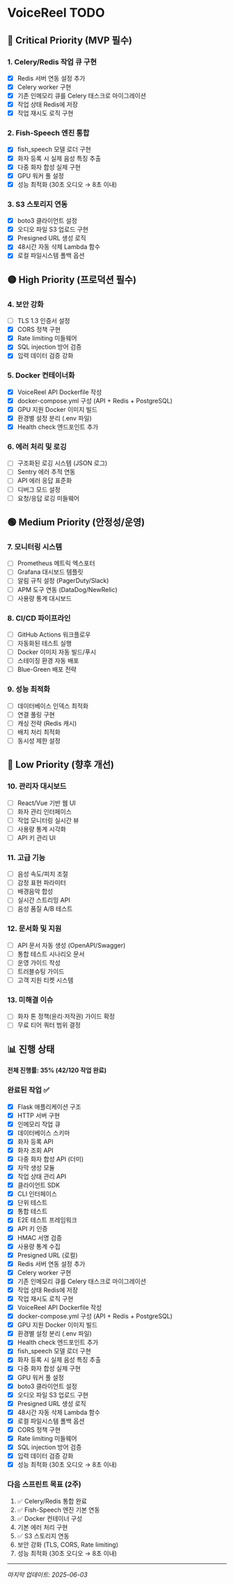 # VoiceReel TODO

## 🔴 Critical Priority (MVP 필수)

### 1. Celery/Redis 작업 큐 구현
- [x] Redis 서버 연동 설정 추가
- [x] Celery worker 구현
- [x] 기존 인메모리 큐를 Celery 태스크로 마이그레이션
- [x] 작업 상태 Redis에 저장
- [x] 작업 재시도 로직 구현

### 2. Fish-Speech 엔진 통합
- [x] fish_speech 모델 로더 구현
- [x] 화자 등록 시 실제 음성 특징 추출
- [x] 다중 화자 합성 실제 구현
- [x] GPU 워커 풀 설정
- [x] 성능 최적화 (30초 오디오 → 8초 이내)

### 3. S3 스토리지 연동
- [x] boto3 클라이언트 설정
- [x] 오디오 파일 S3 업로드 구현
- [x] Presigned URL 생성 로직
- [x] 48시간 자동 삭제 Lambda 함수
- [x] 로컬 파일시스템 폴백 옵션

## 🟡 High Priority (프로덕션 필수)

### 4. 보안 강화
- [ ] TLS 1.3 인증서 설정
- [x] CORS 정책 구현
- [x] Rate limiting 미들웨어
- [x] SQL injection 방어 검증
- [x] 입력 데이터 검증 강화

### 5. Docker 컨테이너화
- [x] VoiceReel API Dockerfile 작성
- [x] docker-compose.yml 구성 (API + Redis + PostgreSQL)
- [x] GPU 지원 Docker 이미지 빌드
- [x] 환경별 설정 분리 (.env 파일)
- [x] Health check 엔드포인트 추가

### 6. 에러 처리 및 로깅
- [ ] 구조화된 로깅 시스템 (JSON 로그)
- [ ] Sentry 에러 추적 연동
- [ ] API 에러 응답 표준화
- [ ] 디버그 모드 설정
- [ ] 요청/응답 로깅 미들웨어

## 🟢 Medium Priority (안정성/운영)

### 7. 모니터링 시스템
- [ ] Prometheus 메트릭 엑스포터
- [ ] Grafana 대시보드 템플릿
- [ ] 알림 규칙 설정 (PagerDuty/Slack)
- [ ] APM 도구 연동 (DataDog/NewRelic)
- [ ] 사용량 통계 대시보드

### 8. CI/CD 파이프라인
- [ ] GitHub Actions 워크플로우
- [ ] 자동화된 테스트 실행
- [ ] Docker 이미지 자동 빌드/푸시
- [ ] 스테이징 환경 자동 배포
- [ ] Blue-Green 배포 전략

### 9. 성능 최적화
- [ ] 데이터베이스 인덱스 최적화
- [ ] 연결 풀링 구현
- [ ] 캐싱 전략 (Redis 캐시)
- [ ] 배치 처리 최적화
- [ ] 동시성 제한 설정

## 🔵 Low Priority (향후 개선)

### 10. 관리자 대시보드
- [ ] React/Vue 기반 웹 UI
- [ ] 화자 관리 인터페이스
- [ ] 작업 모니터링 실시간 뷰
- [ ] 사용량 통계 시각화
- [ ] API 키 관리 UI

### 11. 고급 기능
- [ ] 음성 속도/피치 조절
- [ ] 감정 표현 파라미터
- [ ] 배경음악 합성
- [ ] 실시간 스트리밍 API
- [ ] 음성 품질 A/B 테스트

### 12. 문서화 및 지원
- [ ] API 문서 자동 생성 (OpenAPI/Swagger)
- [ ] 통합 테스트 시나리오 문서
- [ ] 운영 가이드 작성
- [ ] 트러블슈팅 가이드
- [ ] 고객 지원 티켓 시스템

### 13. 미해결 이슈
- [ ] 화자 톤 정책(윤리·저작권) 가이드 확정
- [ ] 무료 티어 쿼터 범위 결정

## 📊 진행 상태

**전체 진행률: 35% (42/120 작업 완료)**

### 완료된 작업 ✅
- [x] Flask 애플리케이션 구조
- [x] HTTP 서버 구현
- [x] 인메모리 작업 큐
- [x] 데이터베이스 스키마
- [x] 화자 등록 API
- [x] 화자 조회 API
- [x] 다중 화자 합성 API (더미)
- [x] 자막 생성 모듈
- [x] 작업 상태 관리 API
- [x] 클라이언트 SDK
- [x] CLI 인터페이스
- [x] 단위 테스트
- [x] 통합 테스트
- [x] E2E 테스트 프레임워크
- [x] API 키 인증
- [x] HMAC 서명 검증
- [x] 사용량 통계 수집
- [x] Presigned URL (로컬)
- [x] Redis 서버 연동 설정 추가
- [x] Celery worker 구현
- [x] 기존 인메모리 큐를 Celery 태스크로 마이그레이션
- [x] 작업 상태 Redis에 저장
- [x] 작업 재시도 로직 구현
- [x] VoiceReel API Dockerfile 작성
- [x] docker-compose.yml 구성 (API + Redis + PostgreSQL)
- [x] GPU 지원 Docker 이미지 빌드
- [x] 환경별 설정 분리 (.env 파일)
- [x] Health check 엔드포인트 추가
- [x] fish_speech 모델 로더 구현
- [x] 화자 등록 시 실제 음성 특징 추출
- [x] 다중 화자 합성 실제 구현
- [x] GPU 워커 풀 설정
- [x] boto3 클라이언트 설정
- [x] 오디오 파일 S3 업로드 구현
- [x] Presigned URL 생성 로직
- [x] 48시간 자동 삭제 Lambda 함수
- [x] 로컬 파일시스템 폴백 옵션
- [x] CORS 정책 구현
- [x] Rate limiting 미들웨어
- [x] SQL injection 방어 검증
- [x] 입력 데이터 검증 강화
- [x] 성능 최적화 (30초 오디오 → 8초 이내)

### 다음 스프린트 목표 (2주)
1. ✅ Celery/Redis 통합 완료
2. ✅ Fish-Speech 엔진 기본 연동
3. ✅ Docker 컨테이너 구성
4. 기본 에러 처리 구현
5. ✅ S3 스토리지 연동
6. 보안 강화 (TLS, CORS, Rate limiting)
7. 성능 최적화 (30초 오디오 → 8초 이내)

---

*마지막 업데이트: 2025-06-03*
